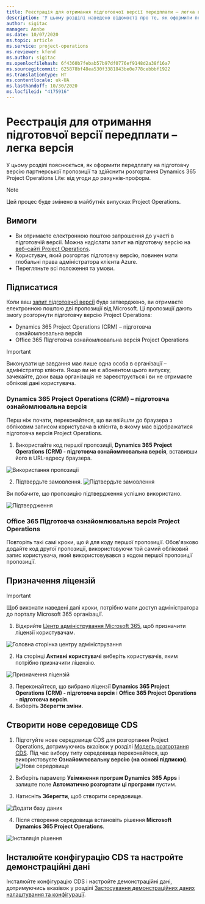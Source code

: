 ```yaml
---
title: Реєстрація для отримання підготовчої версії передплати – легка версія
description: 'У цьому розділі наведено відомості про те, як оформити передплату та здійснити розгортання Project Operations Lite: від угоди до рахунків-проформ.'
author: sigitac
manager: Annbe
ms.date: 10/07/2020
ms.topic: article
ms.service: project-operations
ms.reviewer: kfend
ms.author: sigitac
ms.openlocfilehash: 6f4360b7febab57b97df0776ef9148d2a38f16a7
ms.sourcegitcommit: 625878bf48ea530f3381843be0e778cebbbf1922
ms.translationtype: HT
ms.contentlocale: uk-UA
ms.lasthandoff: 10/30/2020
ms.locfileid: "4175916"
---
```

# <a name="sign-up-for-a-preview-subscription---lite"></a>Реєстрація для отримання підготовчої версії передплати – легка версія 

У цьому розділі пояснюється, як оформити передплату на підготовчу версію партнерської пропозиції та здійснити розгортання Dynamics 365 Project Operations Lite: від угоди до рахунків-проформ.

> [!NOTE]
> Цей процес буде змінено в майбутніх випусках Project Operations.

## <a name="prerequisites"></a>Вимоги

- Ви отримаєте електронною поштою запрошення до участі в підготовчій версії. Можна надіслати запит на підготовчу версію на [веб-сайті Project Operations](https://dynamics.microsoft.com/en-us/project-operations/overview/).
- Користувач, який розгортає підготовчу версію, повинен мати глобальні права адміністратора клієнта Azure.
- Перегляньте всі положення та умови.

## <a name="subscribe"></a>Підписатися

Коли ваш [запит підготовчої версії](https://forms.office.com/FormsPro/Pages/ResponsePage.aspx?id=v4j5cvGGr0GRqy180BHbR56j8lZs0FdAvwT75_WNFyxUMkRDV1NYQU5TNjE2VjhKOVBUNVg2R0s1NC4u) буде затверджено, ви отримаєте електронною поштою дві пропозиції від Microsoft. Ці пропозиції дають змогу розгорнути підготовчу версію Project Operations:

- Dynamics 365 Project Operations (CRM) – підготовча ознайомлювальна версія
- Office 365 Підготовча ознайомлювальна версія Project Operations

> [!IMPORTANT]
> Виконувати це завдання має лише одна особа в організації – адміністратор клієнта. Якщо ви не є абонентом цього випуску, зачекайте, доки ваша організація не зареєструється і ви не отримаєте облікові дані користувача.

### <a name="dynamics-365-project-operations-crm---preview-trial"></a>Dynamics 365 Project Operations (CRM) – підготовча ознайомлювальна версія 

Перш ніж почати, переконайтеся, що ви ввійшли до браузера з обліковим записом користувача в клієнта, в якому має відображатися підготовча версія Project Operations.

1. Використайте код першої пропозиції, **Dynamics 365 Project Operations (CRM) - підготовча ознайомлювальна версія**, вставивши його в URL-адресу браузера.

![Використання пропозиції](./media/16RedeemFirstOfferNew.png)

2. Підтвердьте замовлення.
![Підтвердьте замовлення](./media/17ConfirmOrderNew.png)

Ви побачите, що пропозицію підтвердження успішно використано.

![Підтвердження](./media/18OrderConfirmationNew.png)

### <a name="office-365-project-operations---preview-trial"></a>Office 365 Підготовча ознайомлювальна версія Project Operations

Повторіть такі самі кроки, що й для коду першої пропозиції. Обов'язково додайте код другої пропозиції, використовуючи той самий обліковий запис користувача, який використовувався з кодом першої пропозиції пропозиції.

## <a name="assign-licenses"></a>Призначення ліцензій

> [!IMPORTANT]
> Щоб виконати наведені далі кроки, потрібно мати доступ адміністратора до порталу Microsoft 365 організації.


1. Відкрийте [Центр адміністрування Microsoft 365](https://portal.office.com/), щоб призначити ліцензії користувачам.

![Головна сторінка центру адміністрування](./media/14AdminPortal.png)

2. На сторінці **Активні користувачі** виберіть користувачів, яким потрібно призначити ліцензію.

![Призначення ліцензій](./media/15AssignLicenses.png)

3. Переконайтеся, що вибрано ліцензії **Dynamics 365 Project Operations (CRM) - підготовча версія** і **Office 365 Project Operations - підготовча версія**. 
4. Виберіть **Зберегти зміни**.

## <a name="create-a-new-cds-environment"></a>Створити нове середовище CDS

1. Підготуйте нове середовище CDS для розгортання Project Operations, дотримуючись вказівок у розділі [Модель розгортання CDS](lite-deployment.md). Під час вибору типу середовища переконайтеся, що використовуєте **Ознайомлювальну версію (на основі підписки)**.
![Нове середовище](./media/19CreateEnvironment.png)

2. Виберіть параметр **Увімкнення програм Dynamics 365 Apps** і залиште поле **Автоматично розгортати ці програми** пустим.  
3. Натисніть **Зберегти**, щоб створити середовище.

![Додати базу даних](./media/20CreateEnvironment1.png)

4. Після створення середовища встановіть рішення **Microsoft Dynamics 365 Project Operations**. 

![Інсталяція рішення](./media/21InstallSolution.png)

## <a name="install-a-cds-configuration-and-setup-demo-data"></a>Інсталюйте конфігурацію CDS та настройте демонстраційні дані

Інсталюйте конфігурацію CDS і настройте демонстраційні дані, дотримуючись вказівок у розділі [Застосування демонстраційних даних налаштування та конфігурації](lite-apply-demo-setup-config-data.md).
